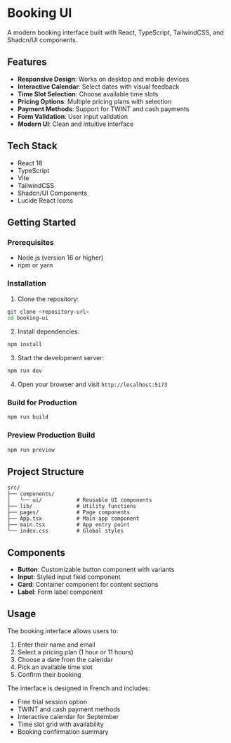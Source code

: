 # Booking UI

A modern booking interface built with React, TypeScript, TailwindCSS, and Shadcn/UI components.

## Features

- **Responsive Design**: Works on desktop and mobile devices
- **Interactive Calendar**: Select dates with visual feedback
- **Time Slot Selection**: Choose available time slots
- **Pricing Options**: Multiple pricing plans with selection
- **Payment Methods**: Support for TWINT and cash payments
- **Form Validation**: User input validation
- **Modern UI**: Clean and intuitive interface

## Tech Stack

- React 18
- TypeScript
- Vite
- TailwindCSS
- Shadcn/UI Components
- Lucide React Icons

## Getting Started

### Prerequisites

- Node.js (version 16 or higher)
- npm or yarn

### Installation

1. Clone the repository:
```bash
git clone <repository-url>
cd booking-ui
```

2. Install dependencies:
```bash
npm install
```

3. Start the development server:
```bash
npm run dev
```

4. Open your browser and visit `http://localhost:5173`

### Build for Production

```bash
npm run build
```

### Preview Production Build

```bash
npm run preview
```

## Project Structure

```
src/
├── components/
│   └── ui/           # Reusable UI components
├── lib/              # Utility functions
├── pages/            # Page components
├── App.tsx           # Main app component
├── main.tsx          # App entry point
└── index.css         # Global styles
```

## Components

- **Button**: Customizable button component with variants
- **Input**: Styled input field component
- **Card**: Container component for content sections
- **Label**: Form label component

## Usage

The booking interface allows users to:

1. Enter their name and email
2. Select a pricing plan (1 hour or 11 hours)
3. Choose a date from the calendar
4. Pick an available time slot
5. Confirm their booking

The interface is designed in French and includes:
- Free trial session option
- TWINT and cash payment methods
- Interactive calendar for September
- Time slot grid with availability
- Booking confirmation summary